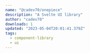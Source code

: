 ```yaml
---
name: "@cadev70/onepiece"
description: "A Svelte UI library"
author: "cadev70"
downloads: 1
updated: "2023-05-04T20:01:41.379Z"
tags: 
  - component-library
  - ui
---
```

